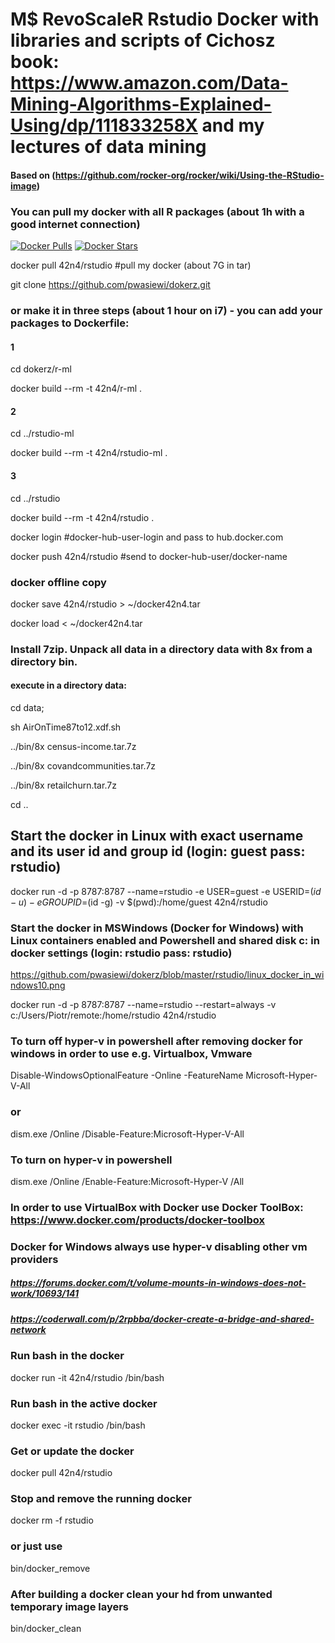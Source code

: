 M$ RevoScaleR Rstudio Docker with libraries and scripts of Cichosz book: https://www.amazon.com/Data-Mining-Algorithms-Explained-Using/dp/111833258X and my lectures of data mining
=========================

#### Based on (https://github.com/rocker-org/rocker/wiki/Using-the-RStudio-image)
### You can pull my docker with all R packages (about 1h with a good internet connection)

[![Docker Pulls](https://img.shields.io/docker/pulls/42n4/rstudio.svg)](https://hub.docker.com/r/42n4/rstudio/)
[![Docker Stars](https://img.shields.io/docker/stars/42n4/rstudio.svg)](https://hub.docker.com/r/42n4/rstudio/)

docker pull 42n4/rstudio   #pull my docker (about 7G in tar)

git clone https://github.com/pwasiewi/dokerz.git

### or make it in three steps (about 1 hour on i7) - you can add your packages to Dockerfile:
#### 1
cd dokerz/r-ml

docker build --rm -t 42n4/r-ml .
#### 2
cd ../rstudio-ml

docker build --rm -t 42n4/rstudio-ml .
#### 3
cd ../rstudio

docker build --rm -t 42n4/rstudio .

docker login 				#docker-hub-user-login and pass to hub.docker.com

docker push 42n4/rstudio 	#send to docker-hub-user/docker-name

### docker offline copy
docker save 42n4/rstudio > ~/docker42n4.tar 

docker load < ~/docker42n4.tar

### Install 7zip. Unpack all data in a directory data with 8x from a directory bin. 
#### execute in a directory data: 

cd data; 

sh AirOnTime87to12.xdf.sh 

../bin/8x census-income.tar.7z

../bin/8x covandcommunities.tar.7z

../bin/8x retailchurn.tar.7z

cd ..

## Start the docker in Linux with exact username and its user id and group id (login: guest pass: rstudio)

docker run -d -p 8787:8787 --name=rstudio -e USER=guest -e USERID=$(id -u) -e GROUPID=$(id -g) -v $(pwd):/home/guest 42n4/rstudio

### Start the docker in MSWindows (Docker for Windows) with Linux containers enabled and Powershell and shared disk c: in docker settings (login: rstudio pass: rstudio)
https://github.com/pwasiewi/dokerz/blob/master/rstudio/linux_docker_in_windows10.png

docker run -d -p 8787:8787 --name=rstudio --restart=always -v c:/Users/Piotr/remote:/home/rstudio 42n4/rstudio

### To turn off hyper-v in powershell after removing docker for windows in order to use e.g. Virtualbox, Vmware

Disable-WindowsOptionalFeature -Online -FeatureName Microsoft-Hyper-V-All
### or
dism.exe /Online /Disable-Feature:Microsoft-Hyper-V-All

### To turn on hyper-v in powershell
dism.exe /Online /Enable-Feature:Microsoft-Hyper-V /All

### In order to use VirtualBox with Docker use Docker ToolBox: https://www.docker.com/products/docker-toolbox

### Docker for Windows always use hyper-v disabling other vm providers

##### https://forums.docker.com/t/volume-mounts-in-windows-does-not-work/10693/141
##### https://coderwall.com/p/2rpbba/docker-create-a-bridge-and-shared-network

### Run bash in the docker
docker run -it 42n4/rstudio /bin/bash

### Run bash in the active docker
docker exec -it rstudio /bin/bash

### Get or update the docker
docker pull 42n4/rstudio

### Stop and remove the running docker
docker rm -f rstudio

### or just use
bin/docker_remove

### After building a docker clean your hd from unwanted temporary image layers
bin/docker_clean

